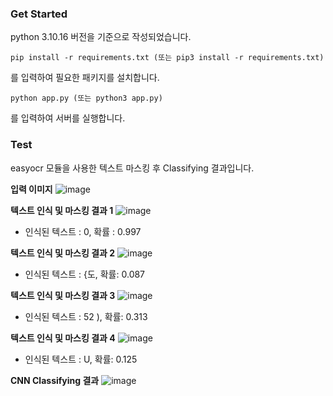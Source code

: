 ### Get Started

python 3.10.16 버전을 기준으로 작성되었습니다.

`pip install -r requirements.txt (또는 pip3 install -r requirements.txt)`

를 입력하여 필요한 패키지를 설치합니다.

`python app.py (또는 python3 app.py)`

를 입력하여 서버를 실행합니다.


### Test

easyocr 모듈을 사용한 텍스트 마스킹 후 Classifying 결과입니다.


**입력 이미지**
![image](https://github.com/user-attachments/assets/13075350-7353-4ee6-8ced-b61c6fcbbfb4)



**텍스트 인식 및 마스킹 결과 1**
![image](https://github.com/user-attachments/assets/22705d52-e10c-4703-8c5b-da9075756531)
- 인식된 텍스트 : 0, 확률 : 0.997

**텍스트 인식 및 마스킹 결과 2**
![image](https://github.com/user-attachments/assets/4b67e5ba-35eb-49e3-9164-e2dad0c8f200)
- 인식된 텍스트 : {도, 확률: 0.087

**텍스트 인식 및 마스킹 결과 3**
![image](https://github.com/user-attachments/assets/affd6744-30b6-4615-aca5-e05475275ed7)
- 인식된 텍스트 : 52 ), 확률: 0.313

**텍스트 인식 및 마스킹 결과 4**
![image](https://github.com/user-attachments/assets/cd25b052-c5c7-457c-acaf-fd03bdffc4da)
- 인식된 텍스트 : U, 확률: 0.125


**CNN Classifying 결과**
![image](https://github.com/user-attachments/assets/8c8b9b8f-4abf-44d4-ae86-26839f3a32f7)

